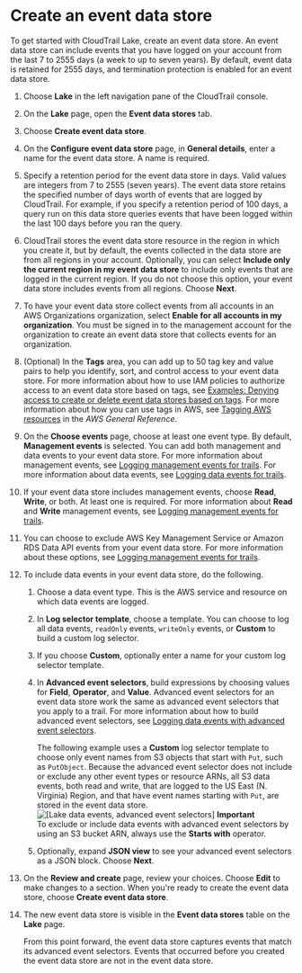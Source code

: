 # Create an event data store<a name="query-event-data-store"></a>

To get started with CloudTrail Lake, create an event data store\. An event data store can include events that you have logged on your account from the last 7 to 2555 days \(a week to up to seven years\)\. By default, event data is retained for 2555 days, and termination protection is enabled for an event data store\.

1. Choose **Lake** in the left navigation pane of the CloudTrail console\.

1. On the **Lake** page, open the **Event data stores** tab\.

1. Choose **Create event data store**\.

1. On the **Configure event data store** page, in **General details**, enter a name for the event data store\. A name is required\.

1. Specify a retention period for the event data store in days\. Valid values are integers from 7 to 2555 \(seven years\)\. The event data store retains the specified number of days worth of events that are logged by CloudTrail\. For example, if you specify a retention period of 100 days, a query run on this data store queries events that have been logged within the last 100 days before you ran the query\.

1. CloudTrail stores the event data store resource in the region in which you create it, but by default, the events collected in the data store are from all regions in your account\. Optionally, you can select **Include only the current region in my event data store** to include only events that are logged in the current region\. If you do not choose this option, your event data store includes events from all regions\. Choose **Next**\.

1. To have your event data store collect events from all accounts in an AWS Organizations organization, select **Enable for all accounts in my organization**\. You must be signed in to the management account for the organization to create an event data store that collects events for an organization\.

1. \(Optional\) In the **Tags** area, you can add up to 50 tag key and value pairs to help you identify, sort, and control access to your event data store\. For more information about how to use IAM policies to authorize access to an event data store based on tags, see [Examples: Denying access to create or delete event data stores based on tags](security_iam_id-based-policy-examples.md#security_iam_id-based-policy-examples-eds-tags)\. For more information about how you can use tags in AWS, see [Tagging AWS resources](https://docs.aws.amazon.com/general/latest/gr/aws_tagging.html) in the *AWS General Reference*\.

1. On the **Choose events** page, choose at least one event type\. By default, **Management events** is selected\. You can add both management and data events to your event data store\. For more information about management events, see [Logging management events for trails](https://docs.aws.amazon.com/awscloudtrail/latest/userguide/logging-management-events-with-cloudtrail.html)\. For more information about data events, see [Logging data events for trails](https://docs.aws.amazon.com/awscloudtrail/latest/userguide/logging-data-events-with-cloudtrail.html)\.

1. If your event data store includes management events, choose **Read**, **Write**, or both\. At least one is required\. For more information about **Read** and **Write** management events, see [Logging management events for trails](https://docs.aws.amazon.com/awscloudtrail/latest/userguide/logging-management-events-with-cloudtrail.html)\.

1. You can choose to exclude AWS Key Management Service or Amazon RDS Data API events from your event data store\. For more information about these options, see [Logging management events for trails](https://docs.aws.amazon.com/awscloudtrail/latest/userguide/logging-management-events-with-cloudtrail.html)\.

1. To include data events in your event data store, do the following\.

   1. Choose a data event type\. This is the AWS service and resource on which data events are logged\.

   1. In **Log selector template**, choose a template\. You can choose to log all data events, `readOnly` events, `writeOnly` events, or **Custom** to build a custom log selector\.

   1. If you choose **Custom**, optionally enter a name for your custom log selector template\.

   1. In **Advanced event selectors**, build expressions by choosing values for **Field**, **Operator**, and **Value**\. Advanced event selectors for an event data store work the same as advanced event selectors that you apply to a trail\. For more information about how to build advanced event selectors, see [Logging data events with advanced event selectors](logging-data-events-with-cloudtrail.md#creating-data-event-selectors-advanced)\.

      The following example uses a **Custom** log selector template to choose only event names from S3 objects that start with `Put`, such as `PutObject`\. Because the advanced event selector does not include or exclude any other event types or resource ARNs, all S3 data events, both read and write, that are logged to the US East \(N\. Virginia\) Region, and that have event names starting with `Put`, are stored in the event data store\.  
![\[Lake data events, advanced event selectors\]](http://docs.aws.amazon.com/awscloudtrail/latest/userguide/images/query-data-events.png)
**Important**  
To exclude or include data events with advanced event selectors by using an S3 bucket ARN, always use the **Starts with** operator\.

   1. Optionally, expand **JSON view** to see your advanced event selectors as a JSON block\. Choose **Next**\.

1. On the **Review and create** page, review your choices\. Choose **Edit** to make changes to a section\. When you're ready to create the event data store, choose **Create event data store**\.

1. The new event data store is visible in the **Event data stores** table on the **Lake** page\.

   From this point forward, the event data store captures events that match its advanced event selectors\. Events that occurred before you created the event data store are not in the event data store\.